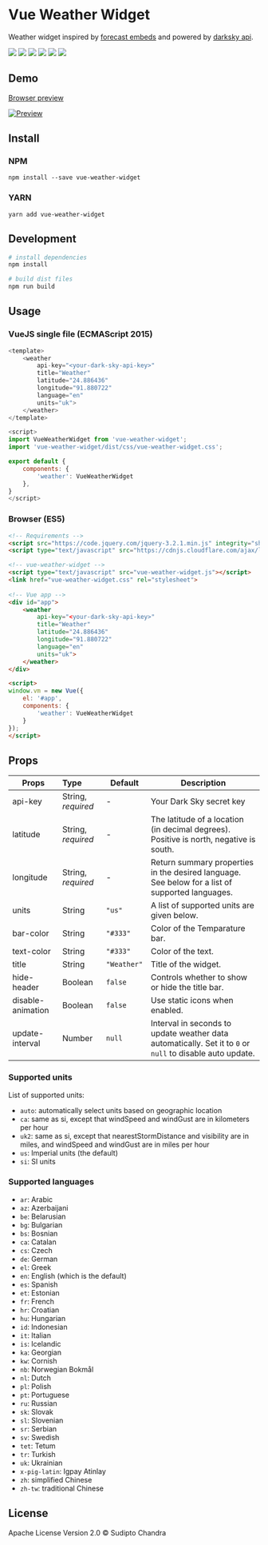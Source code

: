# Vue Weather Widget

Weather widget inspired by [forecast embeds](https://blog.darksky.net/forecast-embeds/) and powered by [darksky api](https://darksky.net/dev).

<p>
<a href="#"><img src="https://img.shields.io/badge/vuejs-2.x-brightgreen.svg?style=flat-square"></a>
<a href="https://travis-ci.org/dipu-bd/vue-weather-widget"><img src="https://img.shields.io/travis/dipu-bd/vue-weather-widget.svg?style=flat-square"></a>
<!-- <a href="https://codeclimate.com/github/dipu-bd/vue-weather-widget"><img src="https://img.shields.io/codeclimate/github/dipu-bd/vue-weather-widget.svg?style=flat-square"></a> -->
<a href="https://www.npmjs.com/package/vue-weather-widget"><img src="https://img.shields.io/npm/dt/vue-weather-widget.svg?style=flat-square"></a>
<a href="https://david-dm.org/dipu-bd/vue-weather-widget"><img src="https://david-dm.org/dipu-bd/vue-weather-widget.svg?style=flat-square"></a>
<a href="https://david-dm.org/dipu-bd/vue-weather-widget?type=dev"><img src="https://david-dm.org/dipu-bd/vue-weather-widget/dev-status.svg?style=flat-square"></a>
<a href="https://github.com/dipu-bd/vue-weather-widget/blob/master/LICENSE"><img src="https://img.shields.io/npm/l/vue-weather-widget.svg?style=flat-square"></a>
</p>

## Demo

[Browser preview](https://dipu-bd.github.io/vue-weather-widget/)

[![Preview](https://raw.githubusercontent.com/dipu-bd/vue-weather-widget/master/other/preview.png)](https://dipu-bd.github.io/vue-weather-widget/)

## Install

### NPM
```
npm install --save vue-weather-widget
```

### YARN
```
yarn add vue-weather-widget
```


## Development

```bash
# install dependencies
npm install

# build dist files
npm run build
```

## Usage

### VueJS single file (ECMAScript 2015)

```js
<template>
    <weather 
        api-key="<your-dark-sky-api-key>"
        title="Weather"
        latitude="24.886436"
        longitude="91.880722"
        language="en"
        units="uk">
    </weather>
</template>

<script>
import VueWeatherWidget from 'vue-weather-widget';
import 'vue-weather-widget/dist/css/vue-weather-widget.css';

export default {
    components: {
        'weather': VueWeatherWidget
    },
}
</script> 
```

### Browser (ES5)
```html
<!-- Requirements -->
<script src="https://code.jquery.com/jquery-3.2.1.min.js" integrity="sha256-hwg4gsxgFZhOsEEamdOYGBf13FyQuiTwlAQgxVSNgt4=" crossorigin="anonymous"></script>
<script type="text/javascript" src="https://cdnjs.cloudflare.com/ajax/libs/vue/2.4.0/vue.js"></script>

<!-- vue-weather-widget -->
<script type="text/javascript" src="vue-weather-widget.js"></script>
<link href="vue-weather-widget.css" rel="stylesheet">
 
<!-- Vue app -->
<div id="app">
    <weather 
        api-key="<your-dark-sky-api-key>"
        title="Weather"
        latitude="24.886436"
        longitude="91.880722"
        language="en"
        units="uk">
    </weather>
</div>

<script>
window.vm = new Vue({
    el: '#app',
    components: {
        'weather': VueWeatherWidget
    }
});
</script>
```


## Props

| Props | Type | Default | Description  |
| --------|:------| -----------|-------|
| api-key | String, *required*   | - | Your Dark Sky secret key |
| latitude | String, *required* | - | The latitude of a location (in decimal degrees). Positive is north, negative is south. |
| longitude | String, *required* | - | Return summary properties in the desired language. See below for a list of supported languages. |
| units | String | `"us"` | A list of supported units are given below. |
| bar-color | String | `"#333"` | Color of the Temparature bar. |
| text-color | String | `"#333"` | Color of the text. |
| title | String | `"Weather"` | Title of the widget. |
| hide-header | Boolean | `false` | Controls whether to show or hide the title bar. |
| disable-animation | Boolean | `false` | Use static icons when enabled. |
| update-interval | Number | `null` | Interval in seconds to update weather data automatically. Set it to `0` or `null` to disable auto update. |


### Supported units
List of supported units:    

- `auto`: automatically select units based on geographic location
- `ca`: same as si, except that windSpeed and windGust are in kilometers per hour
- `uk2`: same as si, except that nearestStormDistance and visibility are in miles, and windSpeed and windGust are in miles per hour
- `us`: Imperial units (the default)
- `si`: SI units 

### Supported languages

- `ar`: Arabic
- `az`: Azerbaijani
- `be`: Belarusian
- `bg`: Bulgarian
- `bs`: Bosnian
- `ca`: Catalan
- `cs`: Czech
- `de`: German
- `el`: Greek
- `en`: English (which is the default)
- `es`: Spanish
- `et`: Estonian
- `fr`: French
- `hr`: Croatian
- `hu`: Hungarian
- `id`: Indonesian
- `it`: Italian
- `is`: Icelandic
- `ka`: Georgian
- `kw`: Cornish
- `nb`: Norwegian Bokmål
- `nl`: Dutch
- `pl`: Polish
- `pt`: Portuguese
- `ru`: Russian
- `sk`: Slovak
- `sl`: Slovenian
- `sr`: Serbian
- `sv`: Swedish
- `tet`: Tetum
- `tr`: Turkish
- `uk`: Ukrainian
- `x-pig-latin`: Igpay Atinlay
- `zh`: simplified Chinese
- `zh-tw`: traditional Chinese

## License 

Apache License Version 2.0 &copy; Sudipto Chandra
